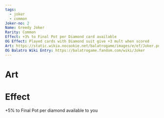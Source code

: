 ```yaml
---
tags:
  - joker
  - common
Joker-no: 2
Name: Greedy Joker
Rarity: Common
Effect: +3% to Final Pot per Diamond card available
OG Effect: Played cards with Diamond suit give +3 mult when scored
Art: https://static.wikia.nocookie.net/balatrogame/images/e/ef/Joker.png/revision/latest?cb=20230925003651
OG Balatro Wiki Entry: https://balatrogame.fandom.com/wiki/Joker
---
```

# Art
# Effect
+5% to Final Pot per diamond available to you